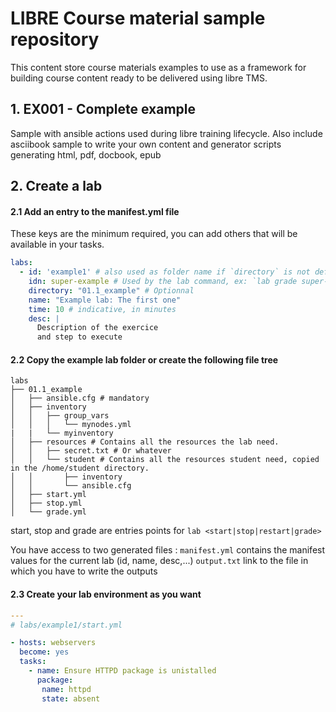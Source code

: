 # LIBRE Course material sample repository

This content store course materials examples to use as a framework for building course content
ready to be delivered using libre TMS.

## 1. EX001 - Complete example

Sample with ansible actions used during libre training lifecycle. Also include asciibook sample 
to write your own content and generator scripts generating html, pdf, docbook, epub

## 2. Create a lab

#### 2.1 Add an entry to the manifest.yml file

These keys are the minimum required, you can add others that will be available in your tasks.

```yaml
labs:
  - id: 'example1' # also used as folder name if `directory` is not defined
    idn: super-example # Used by the lab command, ex: `lab grade super-example
    directory: "01.1_example" # Optionnal
    name: "Example lab: The first one"
    time: 10 # indicative, in minutes
    desc: |
      Description of the exercice
      and step to execute
```


#### 2.2 Copy the example lab folder or create the following file tree

```
labs
├── 01.1_example
│   ├── ansible.cfg # mandatory
│   ├── inventory
│   │   ├── group_vars
│   │   │   └── mynodes.yml
|   |   └── myinventory
│   ├── resources # Contains all the resources the lab need.
│   │   ├── secret.txt # Or whatever
│   │   └── student # Contains all the resources student need, copied in the /home/student directory.
│   │       ├── inventory
│   │       └── ansible.cfg
│   ├── start.yml
│   ├── stop.yml
│   └── grade.yml

```

start, stop and grade are entries points for `lab <start|stop|restart|grade>`

You have access to two generated files :
`manifest.yml` contains the manifest values for the current lab (id, name, desc,...)
`output.txt` link to the file in which you have to write the outputs


#### 2.3 Create your lab environment as you want

```yaml
---
# labs/example1/start.yml

- hosts: webservers
  become: yes
  tasks:
    - name: Ensure HTTPD package is unistalled
      package:
       name: httpd
       state: absent
```